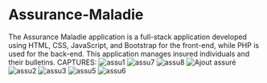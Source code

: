 # Assurance-Maladie
The Assurance Maladie application is a full-stack application developed using HTML, CSS, JavaScript, and Bootstrap for the front-end, while PHP is used for the back-end. This application manages insured individuals and their bulletins.
CAPTURES:
![assu1](https://github.com/Farah-frija/Assurance-Maladie/assets/103389967/6f957c8c-0269-42f6-965d-f21c4bcc8ad9)
![assu7](https://github.com/Farah-frija/Assurance-Maladie/assets/103389967/6525336d-b0d9-4276-95aa-8b79836f55f5)
![assu8](https://github.com/Farah-frija/Assurance-Maladie/assets/103389967/6a3d1b8c-0d92-424a-9fab-721f74a33c46)
![Ajout assuré](https://github.com/Farah-frija/Assurance-Maladie/assets/103389967/6fa035ce-3b7d-40c4-b4e7-fb28cfa2e3c8)
![assu2](https://github.com/Farah-frija/Assurance-Maladie/assets/103389967/410399ea-919b-40bd-8e03-30e34da23ce3)
![assu3](https://github.com/Farah-frija/Assurance-Maladie/assets/103389967/c80d90bc-da1d-48c8-8e68-a8f5cb1d0f0a)
![assu5](https://github.com/Farah-frija/Assurance-Maladie/assets/103389967/9d0e82d5-40d2-4d62-8250-016170326a06)
![assu6](https://github.com/Farah-frija/Assurance-Maladie/assets/103389967/27cf6811-57ec-4e0e-84cd-72f065e2052b)
